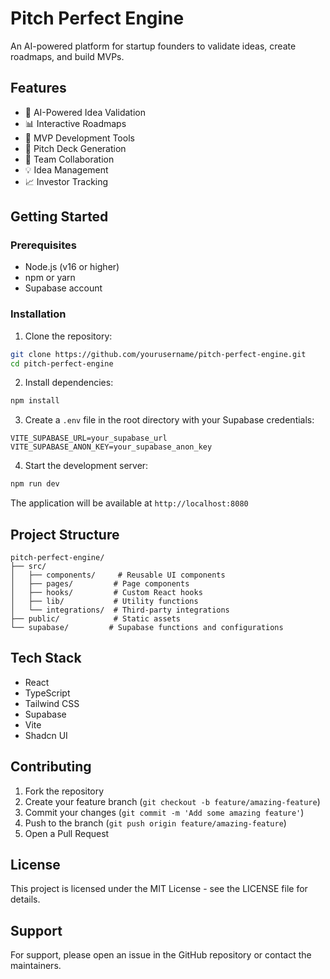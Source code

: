 # Pitch Perfect Engine

An AI-powered platform for startup founders to validate ideas, create roadmaps, and build MVPs.

## Features

- 🤖 AI-Powered Idea Validation
- 📊 Interactive Roadmaps
- 🎯 MVP Development Tools
- 📝 Pitch Deck Generation
- 👥 Team Collaboration
- 💡 Idea Management
- 📈 Investor Tracking

## Getting Started

### Prerequisites

- Node.js (v16 or higher)
- npm or yarn
- Supabase account

### Installation

1. Clone the repository:
```bash
git clone https://github.com/yourusername/pitch-perfect-engine.git
cd pitch-perfect-engine
```

2. Install dependencies:
```bash
npm install
```

3. Create a `.env` file in the root directory with your Supabase credentials:
```
VITE_SUPABASE_URL=your_supabase_url
VITE_SUPABASE_ANON_KEY=your_supabase_anon_key
```

4. Start the development server:
```bash
npm run dev
```

The application will be available at `http://localhost:8080`

## Project Structure

```
pitch-perfect-engine/
├── src/
│   ├── components/     # Reusable UI components
│   ├── pages/         # Page components
│   ├── hooks/         # Custom React hooks
│   ├── lib/           # Utility functions
│   └── integrations/  # Third-party integrations
├── public/            # Static assets
└── supabase/         # Supabase functions and configurations
```

## Tech Stack

- React
- TypeScript
- Tailwind CSS
- Supabase
- Vite
- Shadcn UI

## Contributing

1. Fork the repository
2. Create your feature branch (`git checkout -b feature/amazing-feature`)
3. Commit your changes (`git commit -m 'Add some amazing feature'`)
4. Push to the branch (`git push origin feature/amazing-feature`)
5. Open a Pull Request

## License

This project is licensed under the MIT License - see the LICENSE file for details.

## Support

For support, please open an issue in the GitHub repository or contact the maintainers.
